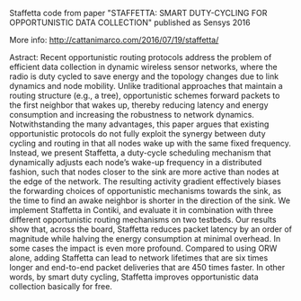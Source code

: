 Staffetta code from paper "STAFFETTA: SMART DUTY-CYCLING FOR OPPORTUNISTIC DATA COLLECTION" published as Sensys 2016

More info: 
http://cattanimarco.com/2016/07/19/staffetta/

Astract:
Recent opportunistic routing protocols address the problem of efficient data collection in dynamic wireless sensor networks, where the radio is duty cycled to save energy and the topology changes due to link dynamics and node mobility.
Unlike traditional approaches that maintain a routing structure (e.g., a tree), opportunistic schemes forward packets to the first neighbor that wakes up, thereby reducing latency and energy consumption and increasing the robustness to network dynamics.
Notwithstanding the many advantages, this paper argues that existing opportunistic protocols do not fully exploit the synergy between duty cycling and routing in that all nodes wake up with the same fixed frequency. 
Instead, we present Staffetta, a duty-cycle scheduling mechanism that dynamically adjusts each node’s wake-up frequency in a distributed fashion, such that nodes closer to the sink are more active than nodes at the edge of the network. The resulting activity gradient effectively biases the forwarding choices of opportunistic mechanisms towards the sink, as the time to find an awake neighbor is shorter in the direction of the sink. We implement Staffetta in Contiki, and evaluate it in combination with three different opportunistic routing mechanisms on two testbeds. 
Our results show that, across the board, Staffetta reduces packet latency by an order of magnitude while halving the energy consumption at minimal overhead. In some cases the impact is even more profound. Compared to using ORW alone, adding Staffetta can lead to network lifetimes that are six times longer and end-to-end packet deliveries that are 450 times faster. In other words, by smart duty cycling, Staffetta improves opportunistic data collection basically for free.
